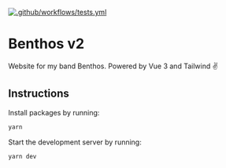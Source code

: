 [![.github/workflows/tests.yml](https://github.com/taleeus/benthos-v2/actions/workflows/tests.yml/badge.svg)](https://github.com/taleeus/benthos-v2/actions/workflows/tests.yml)

# Benthos v2
Website for my band Benthos. Powered by Vue 3 and Tailwind ✌️

## Instructions
Install packages by running:
```sh
yarn
```

Start the development server by running:
```sh
yarn dev
```
